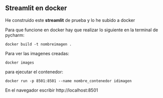 ## Streamlit en docker

He construido este **streamlit** de prueba y lo he subido a docker

Para que funcione en docker hay que realizar lo siguiente en la terminal de pycharm:

`docker build -t nombreimagen .`

Para ver las imagenes creadas:

`docker images`

para ejecutar el contenedor:

`docker run -p 8501:8501 --name nombre_contenedor idimagen`

En el navegador escribir http://localhost:8501
